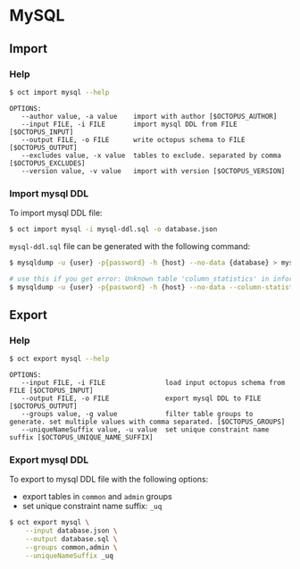 # MySQL

## Import

### Help
```bash
$ oct import mysql --help
```

```
OPTIONS:
   --author value, -a value    import with author [$OCTOPUS_AUTHOR]
   --input FILE, -i FILE       import mysql DDL from FILE [$OCTOPUS_INPUT]
   --output FILE, -o FILE      write octopus schema to FILE [$OCTOPUS_OUTPUT]
   --excludes value, -x value  tables to exclude. separated by comma [$OCTOPUS_EXCLUDES]
   --version value, -v value   import with version [$OCTOPUS_VERSION]
```

### Import mysql DDL

To import mysql DDL file:

```bash 
$ oct import mysql -i mysql-ddl.sql -o database.json 
```

`mysql-ddl.sql` file can be generated with the following command:
```bash
$ mysqldump -u {user} -p{password} -h {host} --no-data {database} > mysql-ddl.sql

# use this if you get error: Unknown table 'column_statistics' in information_schema (1109)
$ mysqldump -u {user} -p{password} -h {host} --no-data --column-statistics=0 {database} > mysql-ddl.sql
```


## Export

### Help
```bash
$ oct export mysql --help
```

```
OPTIONS:
   --input FILE, -i FILE               load input octopus schema from FILE [$OCTOPUS_INPUT]
   --output FILE, -o FILE              export mysql DDL to FILE [$OCTOPUS_OUTPUT]
   --groups value, -g value            filter table groups to generate. set multiple values with comma separated. [$OCTOPUS_GROUPS]
   --uniqueNameSuffix value, -u value  set unique constraint name suffix [$OCTOPUS_UNIQUE_NAME_SUFFIX]
```

### Export mysql DDL

To export to mysql DDL file with the following options:
* export tables in `common` and `admin` groups
* set unique constraint name suffix: `_uq`

```bash 
$ oct export mysql \
    --input database.json \
    --output database.sql \
    --groups common,admin \
    --uniqueNameSuffix _uq 
```
